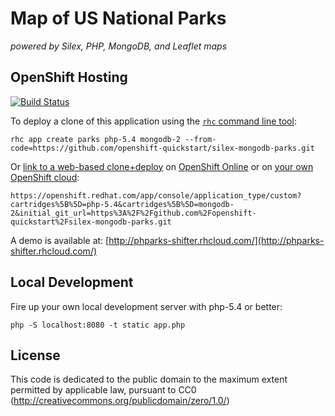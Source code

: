 # Map of US National Parks
*powered by Silex, PHP, MongoDB, and Leaflet maps*

## OpenShift Hosting
[![Build Status](https://build-shifter.rhcloud.com/buildStatus/icon?job=phparks-build)](http://phparks-shifter.rhcloud.com/)

To deploy a clone of this application using the [`rhc` command line tool](http://rubygems.org/gems/rhc):

    rhc app create parks php-5.4 mongodb-2 --from-code=https://github.com/openshift-quickstart/silex-mongodb-parks.git
    
Or [link to a web-based clone+deploy](https://openshift.redhat.com/app/console/application_type/custom?cartridges%5B%5D=php-5.4&cartridges%5B%5D=mongodb-2&initial_git_url=https%3A%2F%2Fgithub.com%2Fopenshift-quickstart%2Fsilex-mongodb-parks.git) on [OpenShift Online](http://OpenShift.com) or on [your own OpenShift cloud](http://openshift.github.io): 

    https://openshift.redhat.com/app/console/application_type/custom?cartridges%5B%5D=php-5.4&cartridges%5B%5D=mongodb-2&initial_git_url=https%3A%2F%2Fgithub.com%2Fopenshift-quickstart%2Fsilex-mongodb-parks.git

A demo is available at: [http://phparks-shifter.rhcloud.com/](http://phparks-shifter.rhcloud.com/)

## Local Development

Fire up your own local development server with php-5.4 or better:

    php -S localhost:8080 -t static app.php 

## License
This code is dedicated to the public domain to the maximum extent permitted by applicable law, pursuant to CC0 (http://creativecommons.org/publicdomain/zero/1.0/)
